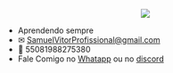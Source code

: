 
<p align="center">
  <a align="center" href="https://github.com/DenverCoder1/readme-typing-svg"><img src="https://readme-typing-svg.herokuapp.com?&font=IBM+Plex+Sans&color=F72EE2&size=25&lines=Olá,+Tudo+Bem?;Vamos+Inovar+Juntos?+;Sou+Desenvolvedor+de+Soluções;Sou+de+Recife-PE" /></a>
</p>



- Aprendendo sempre
- ✉ SamuelVitorProfissional@gmail.com 
- 📱 55081988275380
- Fale Comigo no [Whatapp](https://wa.me/5581988275380) ou no [discord](https://discord.gg/rBwdR86R)


